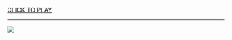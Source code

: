 
<a href="https://premium76.site?title=premium_unblocked_games&ref=13M">CLICK TO PLAY</a></h3>
<hr>

<a href="https://premium76.site?title=premium_unblocked_games&ref=13M"><img src="https://clearcache.store/games.png"></a>


